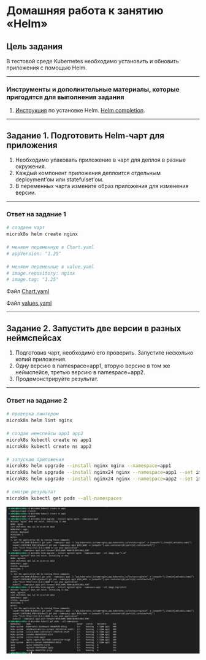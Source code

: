 # Домашняя работа к занятию «Helm»

## Цель задания

В тестовой среде Kubernetes необходимо установить и обновить приложения с помощью Helm.

------

### Инструменты и дополнительные материалы, которые пригодятся для выполнения задания

1. [Инструкция](https://helm.sh/docs/intro/install/) по установке Helm. [Helm completion](https://helm.sh/docs/helm/helm_completion/).

------

## Задание 1. Подготовить Helm-чарт для приложения

1. Необходимо упаковать приложение в чарт для деплоя в разные окружения.
2. Каждый компонент приложения деплоится отдельным deployment’ом или statefulset’ом.
3. В переменных чарта измените образ приложения для изменения версии.

------

### Ответ на задание 1

```bash
# создаем чарт
microk8s helm create nginx

# меняем переменную в Chart.yaml 
# appVersion: "1.25"

# меняем переменные в value.yaml 
# image.repository: nginx
# image.tag: "1.25"

```

Файл [Chart.yaml](./app/nginx/Chart.yaml)

Файл [values.yaml](./app/nginx/values.yaml)

------

## Задание 2. Запустить две версии в разных неймспейсах

1. Подготовив чарт, необходимо его проверить. Запуститe несколько копий приложения.
2. Одну версию в namespace=app1, вторую версию в том же неймспейсе, третью версию в namespace=app2.
3. Продемонстрируйте результат.

------

### Ответ на задание 2

```bash
# проверка линтером
microk8s helm lint nginx

# создаю немспейсы app1 app2
microk8s kubectl create ns app1
microk8s kubectl create ns app2

# запускаю приложения
microk8s helm upgrade --install nginx nginx --namespace=app1
microk8s helm upgrade --install nginx24 nginx --namespace=app1 --set image.tag="1.24"
microk8s helm upgrade --install nginx24 nginx --namespace=app2 --set image.tag=latest

# смотрю результат
microk8s kubectl get pods --all-namespaces
```

![screen](./screen/Screenshot2024-07-29_144840.png)
